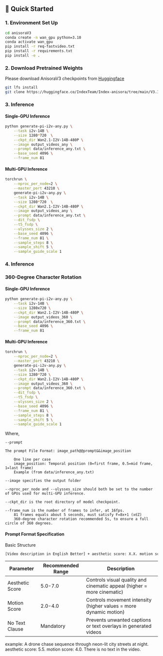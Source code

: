 ##  🚀 Quick Started

### 1. Environment Set Up

```bash
cd anisoraV3
conda create -n wan_gpu python=3.10
conda activate wan_gpu
pip install -r req-fastvideo.txt
pip install -r requirements.txt
pip install -e .
```

### 2. Download Pretrained Weights

Please download AnisoraV3 checkpoints from [Huggingface](https://huggingface.co/IndexTeam/Index-anisora/tree/main/V3.1)

```bash
git lfs install
git clone https://huggingface.co/IndexTeam/Index-anisora/tree/main/V3.1
```


### 3. Inference

#### Single-GPU Inference 

```bash
python generate-pi-i2v-any.py \
    --task i2v-14B \
    --size 1280*720  \
    --ckpt_dir Wan2.1-I2V-14B-480P \
    --image output_videos_any \
    --prompt data/inference_any.txt \
    --base_seed 4096 \
    --frame_num 81
```

#### Multi-GPU Inference

```bash
torchrun \
    --nproc_per_node=2 \
    --master_port 43210 \
    generate-pi-i2v-any.py \
    --task i2v-14B \
    --size 1280*720  \
    --ckpt_dir Wan2.1-I2V-14B-480P \
    --image output_videos_any \
    --prompt data/inference_any.txt \
    --dit_fsdp \
    --t5_fsdp \
    --ulysses_size 2 \
    --base_seed 4096 \
    --frame_num 81 \
    --sample_steps 8 \
    --sample_shift 5 \
    --sample_guide_scale 1
```

### 4. Inference

### 360-Degree Character Rotation
#### Single-GPU Inference 

```bash
python generate-pi-i2v-any.py \
    --task i2v-14B \
    --size 1280x720 \
    --ckpt_dir Wan2.1-I2V-14B-480P \
    --image output_videos_360 \
    --prompt data/inference_360.txt \
    --base_seed 4096 \
    --frame_num 81
```

#### Multi-GPU Inference

```bash
torchrun \
    --nproc_per_node=2 \
    --master_port 43210 \
    generate-pi-i2v-any.py \
    --task i2v-14B \
    --size 1280*720 \
    --ckpt_dir Wan2.1-I2V-14B-480P \
    --image output_videos_360 \
    --prompt data/inference_360.txt \
    --dit_fsdp \
    --t5_fsdp \
    --ulysses_size 2 \
    --base_seed 4096 \
    --frame_num 81 \
    --sample_steps 8 \
    --sample_shift 5 \
    --sample_guide_scale 1
```

Where,

    --prompt 
    
    The prompt File Format: image_path@@prompt&&image_position

        One line per case
        image_position: Temporal position (0=first frame, 0.5=mid frame, 1=last frame)
        Example (from data/inference_any.txt)
    
    --image specifies the output folder  
    
    --nproc_per_node and --ulysses_size should both be set to the number of GPUs used for multi-GPU inference.  
    
    --ckpt_dir is the root directory of model checkpoint.  
    
    --frame_num is the number of frames to infer, at 16fps.
        81 frames equals about 5 seconds, must satisfy F=8x+1 (x∈Z)
        360-degree character rotation recommended 5s, to ensure a full circle of 360 degrees.  

    
#### Prompt Format Specification

Basic Structure

```bash
[Video description in English Better] + aesthetic score: X.X. motion score: X.X. There is no text in the video.
```

| Parameter | Recommended Range | Description |
|-------|-------|-------|
| Aesthetic Score | 5.0-7.0 | Controls visual quality and cinematic appeal (higher = more cinematic) |
| Motion Score | 2.0-4.0 | Controls movement intensity (higher values = more dynamic motion) |
| No Text Clause | Mandatory | Prevents unwanted captions or text overlays in generated videos |

example:  A drone chase sequence through neon-lit city streets at night. aesthetic score: 5.5. motion score: 4.0. There is no text in the video.


